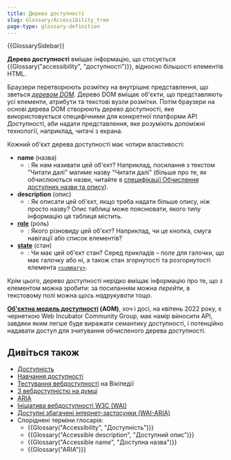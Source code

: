 ```yaml
---
title: Дерево доступності
slug: Glossary/Accessibility_tree
page-type: glossary-definition
---
```


{{GlossarySidebar}}

**Дерево доступності** вміщає інформацію, що стосується {{Glossary("accessibility", "доступності")}}, відносно більшості елементів HTML.

Браузери перетворюють розмітку на внутрішнє представлення, що зветься _[деревом DOM](/uk/docs/Web/API/Document_Object_Model/Using_the_Document_Object_Model)_. Дерево DOM вміщає об'єкти, що представляють усі елементи, атрибути та текстові вузли розмітки. Потім браузери на основі дерева DOM створюють дерево доступності, яке використовується специфічними для конкретної платформи API Доступності, аби надати представлення, яке розуміють допоміжні технології, наприклад, читачі з екрана.

Кожний об'єкт дерева доступності має чотири властивості:

- **name** (назва)
  - : Як нам називати цей об'єкт? Наприклад, посилання з текстом "Читати далі" матиме назву "Читати далі" (більше про те, як обчислюються назви, читайте в [специфікації Обчислення доступних назви та опису](https://www.w3.org/TR/accname-1.1/)).
- **description** (опис)
  - : Як описати цей об'єкт, якщо треба надати більше опису, ніж просто назву? Опис таблиці може пояснювати, якого типу інформацію ця таблиця містить.
- [**role**](/uk/docs/Web/Accessibility/ARIA/Roles) (роль)
  - : Якого різновиду цей об'єкт? Наприклад, чи це кнопка, смуга навігації або список елементів?
- [**state**](/uk/docs/Web/Accessibility/ARIA/Attributes) (стан)
  - : Чи має цей об'єкт стан? Серед прикладів – поле для галочки, що має галочку або ні, а також стан згорнутості та розгорнутості елемента [`<summary>`](/uk/docs/Web/HTML/Element/summary).

Крім цього, дерево доступності нерідко вміщає інформацію про те, що з елементом можна зробити: за посиланням можна _перейти_, в текстовому полі можна _щось надрукувати_ тощо.

**[Об'єктна модель доступності](https://wicg.github.io/aom/explainer.html) (AOM)**, хоч і досі, на квітень 2022 року, є чернеткою Web Incubator Community Group, має намір вѝносити API, завдяки яким легше буде виражати семантику доступності, і потенційно надавати доступ для зчитування обчисленого дерева доступності.

## Дивіться також

- [Доступність](/uk/docs/Web/Accessibility)
- [Навчання доступності](/uk/docs/Learn/Accessibility)
- [Тестування вебдоступності](https://uk.wikipedia.org/wiki/%D0%A2%D0%B5%D1%81%D1%82%D1%83%D0%B2%D0%B0%D0%BD%D0%BD%D1%8F_%D0%B2%D0%B5%D0%B1%D0%B4%D0%BE%D1%81%D1%82%D1%83%D0%BF%D0%BD%D0%BE%D1%81%D1%82%D1%96) на Вікіпедії
- [З вебдоступністю на думці](https://webaim.org/)
- [ARIA](/uk/docs/Web/Accessibility/ARIA)
- [Ініціатива вебдоступності W3C (WAI)](https://www.w3.org/WAI/)
- [Доступні збагачені інтернет-застосунки (WAI-ARIA)](https://w3c.github.io/aria/)
- Споріднені терміни глосарія:
  - {{Glossary("Accessibility", "Доступність")}}
  - {{Glossary("Accessible description", "Доступний опис")}}
  - {{Glossary("Accessible name", "Доступна назва")}}
  - {{Glossary("ARIA")}}
